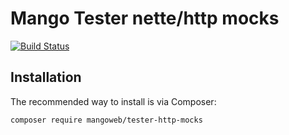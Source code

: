 Mango Tester nette/http mocks
======
[![Build Status](https://travis-ci.org/mangoweb-backend/tester-http-mocks.svg?branch=master)](https://travis-ci.org/mangoweb-backend/tester-http-mocks)


Installation
----

The recommended way to install is via Composer:

```
composer require mangoweb/tester-http-mocks
```
